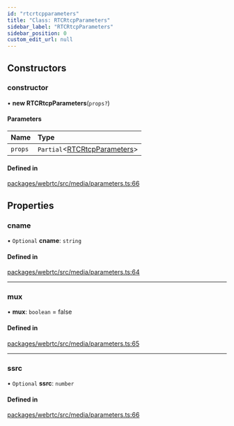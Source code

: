 ```yaml
---
id: "rtcrtcpparameters"
title: "Class: RTCRtcpParameters"
sidebar_label: "RTCRtcpParameters"
sidebar_position: 0
custom_edit_url: null
---
```


## Constructors

### constructor

• **new RTCRtcpParameters**(`props?`)

#### Parameters

| Name | Type |
| :------ | :------ |
| `props` | `Partial`<[RTCRtcpParameters](rtcrtcpparameters.md)\> |

#### Defined in

[packages/webrtc/src/media/parameters.ts:66](https://github.com/shinyoshiaki/werift-webrtc/blob/8a77e73/packages/webrtc/src/media/parameters.ts#L66)

## Properties

### cname

• `Optional` **cname**: `string`

#### Defined in

[packages/webrtc/src/media/parameters.ts:64](https://github.com/shinyoshiaki/werift-webrtc/blob/8a77e73/packages/webrtc/src/media/parameters.ts#L64)

___

### mux

• **mux**: `boolean` = false

#### Defined in

[packages/webrtc/src/media/parameters.ts:65](https://github.com/shinyoshiaki/werift-webrtc/blob/8a77e73/packages/webrtc/src/media/parameters.ts#L65)

___

### ssrc

• `Optional` **ssrc**: `number`

#### Defined in

[packages/webrtc/src/media/parameters.ts:66](https://github.com/shinyoshiaki/werift-webrtc/blob/8a77e73/packages/webrtc/src/media/parameters.ts#L66)
